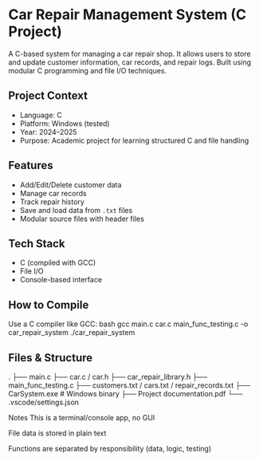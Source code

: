 # Car Repair Management System (C Project)

A C-based system for managing a car repair shop. It allows users to store and update customer information, car records, and repair logs. Built using modular C programming and file I/O techniques.

## Project Context
- Language: C
- Platform: Windows (tested)
- Year: 2024–2025
- Purpose: Academic project for learning structured C and file handling

## Features
- Add/Edit/Delete customer data
- Manage car records
- Track repair history
- Save and load data from `.txt` files
- Modular source files with header files

## Tech Stack
- C (compiled with GCC)
- File I/O
- Console-based interface

## How to Compile
Use a C compiler like GCC:
bash
gcc main.c car.c main_func_testing.c -o car_repair_system
./car_repair_system

## Files & Structure
.
├── main.c
├── car.c / car.h
├── car_repair_library.h
├── main_func_testing.c
├── customers.txt / cars.txt / repair_records.txt
├── CarSystem.exe         # Windows binary
├── Project documentation.pdf
└── .vscode/settings.json

Notes
This is a terminal/console app, no GUI

File data is stored in plain text

Functions are separated by responsibility (data, logic, testing)




